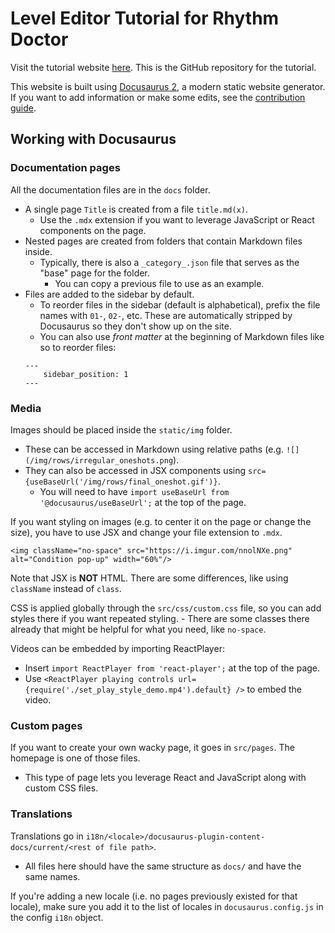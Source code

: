 # Level Editor Tutorial for Rhythm Doctor

Visit the tutorial website [here](https://rd-editor-docs.github.io/intro). This is the GitHub repository for the tutorial.

This website is built using [Docusaurus 2](https://docusaurus.io/), a modern static website generator. If you want to add information or make some edits, see the [contribution guide](./CONTRIBUTING.md).

## Working with Docusaurus

### Documentation pages

All the documentation files are in the `docs` folder.
- A single page `Title` is created from a file `title.md(x)`.
	- Use the `.mdx` extension if you want to leverage JavaScript or React components on the page.
- Nested pages are created from folders that contain Markdown files inside.
	- Typically, there is also a `_category_.json` file that serves as the "base" page for the folder.
		- You can copy a previous file to use as an example.
- Files are added to the sidebar by default.
	- To reorder files in the sidebar (default is alphabetical), prefix the file names with `01-`, `02-`, etc. These are automatically stripped by Docusaurus so they don't show up on the site.
	- You can also use *front matter* at the beginning of Markdown files like so to reorder files:
	```
	---
		sidebar_position: 1
	---
	```

### Media
  
Images should be placed inside the `static/img` folder.
- These can be accessed in Markdown using relative paths (e.g. `![](/img/rows/irregular_oneshots.png`).
- They can also be accessed in JSX components using `src={useBaseUrl('/img/rows/final_oneshot.gif')}`.
  - You will need to have `import useBaseUrl from '@docusaurus/useBaseUrl';` at the top of the page.

If you want styling on images (e.g. to center it on the page or change the size), you have to use JSX and change your file extension to `.mdx`.
```
<img className="no-space" src="https://i.imgur.com/nnolNXe.png" alt="Condition pop-up" width="60%"/>
```
Note that JSX is **NOT** HTML. There are some differences, like using `className` instead of `class`.

CSS is applied globally through the `src/css/custom.css` file, so you can add styles there if you want repeated styling.
	- There are some classes there already that might be helpful for what you need, like `no-space`.

Videos can be embedded by importing ReactPlayer:
- Insert `import ReactPlayer from 'react-player';` at the top of the page.
- Use `<ReactPlayer playing controls url={require('./set_play_style_demo.mp4').default} />` to embed the video.

### Custom pages

If you want to create your own wacky page, it goes in `src/pages`. The homepage is one of those files.
- This type of page lets you leverage React and JavaScript along with custom CSS files.

### Translations

Translations go in `i18n/<locale>/docusaurus-plugin-content-docs/current/<rest of file path>`.
- All files here should have the same structure as `docs/` and have the same names.

If you're adding a new locale (i.e. no pages previously existed for that locale), make sure you add it to the list of locales in `docusaurus.config.js` in the config `i18n` object.
